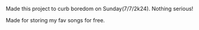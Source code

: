 Made this project to curb boredom on  Sunday(7/7/2k24). Nothing serious!   

Made for storing my fav songs for free.
